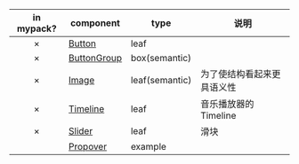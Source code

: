 | in mypack? | component                        | type           | 说明                       |
| :--------: | -------------------------------- | -------------- | -------------------------- |
|     ×      | [Button](./Button.tsx)           | leaf           |                            |
|     ×      | [ButtonGroup](./ButtonGroup.tsx) | box(semantic)  |                            |
|     ×      | [Image](./Image.tsx)             | leaf(semantic) | 为了使结构看起来更具语义性 |
|     ×      | [Timeline](./Timeline.tsx)       | leaf           | 音乐播放器的 Timeline      |
|     ×      | [Slider](./Slider.tsx)           | leaf           | 滑块                       |
|            | [Propover](./Popover/index.tsx)  | example        |                            |
